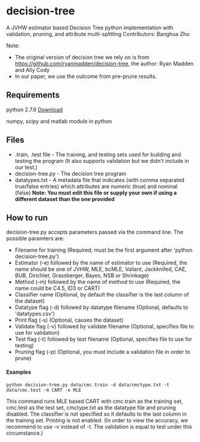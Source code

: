 # decision-tree
A JVHW estimator based Decision Tree python implementation with validation, pruning, and attribute multi-splitting
Contributors: Banghua Zhu

Note:

+ The original version of decision tree we rely on is from https://github.com/ryanmadden/decision-tree, the author: Ryan Madden and Ally Cody
+ In our paper, we use the outcome from pre-prune results.
 
## Requirements

python 2.7.6 [Download](https://www.python.org/download/releases/2.7.6/)

numpy, scipy and matlab module in python

## Files
* .train, .test file - The training, and testing sets used for building and testing the program (It also supports validation but we didn't include in our test.)
* decision-tree.py - The decision tree program
* datatypes.txt - A metadata file that indicates (with comma separated true/false entries) which attributes are numeric (true) and nominal (false) **Note: You must edit this file or supply your own if using a different dataset than the one provided**

## How to run
decision-tree.py accepts parameters passed via the command line. The possible paramters are:
* Filename for training (Required, must be the first argument after 'python decision-tree.py')
* Estimator (-e) followed by the name of estimator to use (Required, the name should be one of JVHW, MLE, bcMLE, Valiant, Jackknifed, CAE, BUB, Dirichlet, Grassberger, Bayes, NSB or Shrinkage)
* Method (-m) followed by the name of method to use (Required, the name could be C4.5, ID3 or CART)
* Classifier name (Optional, by default the classifier is the last column of the dataset)
* Datatype flag (-d) followed by datatype filename (Optional, defaults to 'datatypes.csv')
* Print flag (-s) (Optional, causes the dataset)
* Validate flag (-v) followed by validate filename (Optional, specifies file to use for validation)
* Test flag (-t) followed by test filename (Optional, specifies file to use for testing)
* Pruning flag (-p) (Optional, you must include a validation file in order to prune)

#### Examples
```
python decision-tree.py data/cmc.train -d data/cmctype.txt -t data/cmc.test -m CART -e MLE
```
This command runs MLE based CART with cmc.train as the training set, cmc.test as the test set, cmctype.txt as the datatype file and pruning disabled. The classifier is not specified so it defaults to the last column in the training set. Printing is not enabled. (In order to view the accuracy, we recommend to use -v instead of -t. The validation is equal to test under this circumstance.)